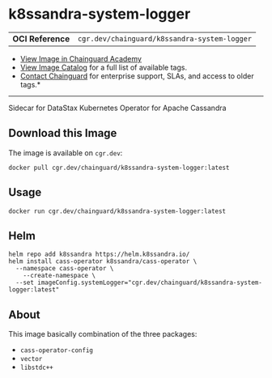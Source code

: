 <!--monopod:start-->
# k8ssandra-system-logger
| | |
| - | - |
| **OCI Reference** | `cgr.dev/chainguard/k8ssandra-system-logger` |


* [View Image in Chainguard Academy](https://edu.chainguard.dev/chainguard/chainguard-images/reference/k8ssandra-system-logger/overview/)
* [View Image Catalog](https://console.enforce.dev/images/catalog) for a full list of available tags.
* [Contact Chainguard](https://www.chainguard.dev/chainguard-images) for enterprise support, SLAs, and access to older tags.*

---
<!--monopod:end-->

<!--overview:start-->
Sidecar for DataStax Kubernetes Operator for Apache Cassandra
<!--overview:end-->

<!--getting:start-->
## Download this Image
The image is available on `cgr.dev`:

```
docker pull cgr.dev/chainguard/k8ssandra-system-logger:latest
```
<!--getting:end-->

<!--body:start-->
## Usage

```shell
docker run cgr.dev/chainguard/k8ssandra-system-logger:latest
```

## Helm

```shell
helm repo add k8ssandra https://helm.k8ssandra.io/
helm install cass-operator k8ssandra/cass-operator \
  --namespace cass-operator \
	--create-namespace \
  --set imageConfig.systemLogger="cgr.dev/chainguard/k8ssandra-system-logger:latest"
```

## About

This image basically combination of the three packages:
- `cass-operator-config`
- `vector`
- `libstdc++`
<!--body:end-->
